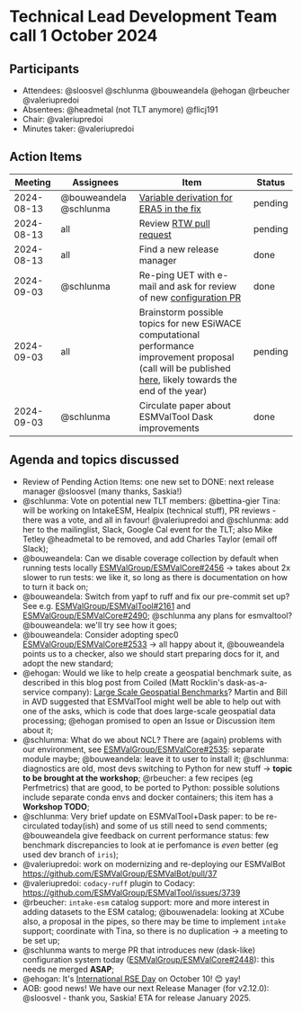 # Technical Lead Development Team call 1 October 2024

## Participants

- Attendees: @sloosvel @schlunma @bouweandela @ehogan @rbeucher @valeriupredoi
- Absentees: @headmetal (not TLT anymore) @flicj191
- Chair: @valeriupredoi
- Minutes taker: @valeriupredoi

## Action Items

| Meeting | Assignees | Item | Status |
|-|-|-|-|
|2024-08-13|@bouweandela @schlunma|[Variable derivation for ERA5 in the fix](https://github.com/ESMValGroup/ESMValCore/issues/1806)|pending|
|2024-08-13|all|Review [RTW pull request](https://github.com/ESMValGroup/ESMValTool/pull/3210)|pending|
|2024-08-13|all|Find a new release manager|done|
|2024-09-03|@schlunma|Re-ping UET with e-mail and ask for review of new [configuration PR](https://github.com/ESMValGroup/ESMValCore/pull/2448)|done|
|2024-09-03|all|Brainstorm possible topics for new ESiWACE computational performance improvement proposal (call will be published [here](https://www.esiwace.eu/services/software-support), likely towards the end of the year)|pending|
|2024-09-03|@schlunma|Circulate paper about ESMValTool Dask improvements|done|

## Agenda and topics discussed

- Review of Pending Action Items: one new set to DONE: next release manager @sloosvel (many thanks, Saskia!)
- @schlunma: Vote on potential new TLT members: @bettina-gier Tina: will be working on IntakeESM, Healpix (technical stuff), PR reviews - there was a vote, and all in favour! @valeriupredoi and @schlunma: add her to the mailinglist, Slack, Google Cal event for the TLT; also Mike Tetley @headmetal to be removed, and add Charles Taylor (email off Slack);
- @bouweandela: Can we disable coverage collection by default when running tests locally [ESMValGroup/ESMValCore#2456](https://github.com/ESMValGroup/ESMValCore/pull/2456#discussion_r1634728779) -> takes about 2x slower to run tests: we like it, so long as there is documentation on how to turn it back on; 
- @bouweandela: Switch from yapf to ruff and fix our pre-commit set up? See e.g. [ESMValGroup/ESMValTool#2161](https://github.com/ESMValGroup/ESMValTool/discussions/2161) and [ESMValGroup/ESMValCore#2490](https://github.com/ESMValGroup/ESMValCore/pull/2490#issuecomment-2342899385); @schlunma any plans for esmvaltool? @bouweandela: we'll try see how it goes;
- @bouweandela: Consider adopting spec0 [ESMValGroup/ESMValCore#2533](https://github.com/ESMValGroup/ESMValCore/issues/2533) -> all happy about it, @bouweandela points us to a checker, also we should start preparing docs for it, and adopt the new standard;
- @ehogan: Would we like to help create a geospatial benchmark suite, as described in this blog post from Coiled (Matt Rocklin's dask-as-a-service company): [Large Scale Geospatial Benchmarks](https://docs.coiled.io/blog/geospatial-benchmarks.html)? Martin and Bill in AVD suggested that ESMValTool might well be able to help out with one of the asks, which is code that does large-scale geospatial data processing; @ehogan promised to open an Issue or Discussion item about it;
- @schlunma: What do we about NCL? There are (again) problems with our environment, see [ESMValGroup/ESMValCore#2535](https://github.com/ESMValGroup/ESMValCore/issues/2535): separate module maybe; @bouweandela: leave it to user to install it; @schlunma: diagnostics are old, most devs switching to Python for new stuff -> **topic to be brought at the workshop**; @rbeucher: a few recipes (eg Perfmetrics) that are good, to be ported to Python: possible solutions include separate conda envs and docker containers; this item has a **Workshop TODO**;
- @schlunma: Very brief update on ESMValTool+Dask paper: to be re-circulated today(ish) and some of us still need to send comments; @bouweandela give feedback on current performance status: few benchmark discrepancies to look at ie perfomance is *even* better (eg used dev branch of `iris`);
- @valeriupredoi: work on modernizing and re-deploying our ESMValBot https://github.com/ESMValGroup/ESMValBot/pull/37
- @valeriupredoi: `codacy-ruff` plugin to Codacy: https://github.com/ESMValGroup/ESMValTool/issues/3739
- @rbeucher: `intake-esm` catalog support: more and more interest in adding datasets to the ESM catalog; @bouwenadela: looking at XCube also, a proposal in the pipes, so there may be time to implement `intake` support; coordinate with Tina, so there is no duplication -> a meeting to be set up;
- @schlunma wants to merge PR that introduces new (dask-like) configuration system today ([ESMValGroup/ESMValCore#2448](https://github.com/ESMValGroup/ESMValCore/pull/2448)): this needs ne merged **ASAP**;
- @ehogan: It's [International RSE Day](https://society-rse.org/international-rse-day-october-10th-2024/) on October 10! :blush: yay!
- AOB: good news! We have our next Release Manager (for v2.12.0): @sloosvel - thank you, Saskia! ETA for release January 2025.
